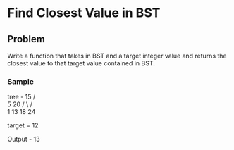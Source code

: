 # Find Closest Value in BST

## Problem
Write a function that takes in BST and a target integer value and returns the closest value to that target value contained in BST.

### Sample
tree -  15
      /    \
     5      20
    / \    /  \
   1  13  18   24

target = 12

Output - 13
